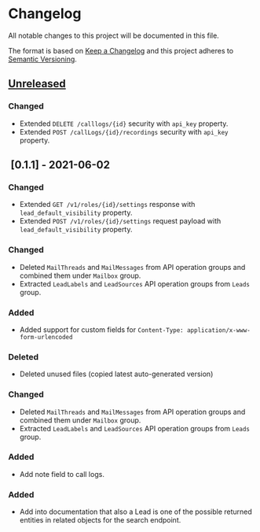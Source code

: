 # Changelog
All notable changes to this project will be documented in this file.

The format is based on [Keep a Changelog](http://keepachangelog.com/en/1.0.0/)
and this project adheres to [Semantic Versioning](http://semver.org/spec/v2.0.0.html).

## [Unreleased]
### Changed
* Extended `DELETE /calllogs/{id}` security with `api_key` property.
* Extended `POST /callLogs/{id}/recordings` security with `api_key` property.
##  [0.1.1] - 2021-06-02
### Changed
* Extended `GET /v1/roles/{id}/settings` response with `lead_default_visibility` property.
* Extended `POST /v1/roles/{id}/settings` request payload with  `lead_default_visibility` property.
### Changed
* Deleted `MailThreads` and `MailMessages` from API operation groups and combined them under `Mailbox` group.
* Extracted `LeadLabels` and `LeadSources` API operation groups from `Leads` group.
### Added
* Added support for custom fields for `Content-Type: application/x-www-form-urlencoded`
### Deleted
* Deleted unused files (copied latest auto-generated version)
### Changed
* Deleted `MailThreads` and `MailMessages` from API operation groups and combined them under `Mailbox` group.
* Extracted `LeadLabels` and `LeadSources` API operation groups from `Leads` group.
### Added
* Add note field to call logs.
### Added
* Add into documentation that also a Lead is one of the possible returned entities in related objects for the search endpoint.

[Unreleased]: https://github.com/pipedrive/api-docs/compare/v1.0.0...HEAD
